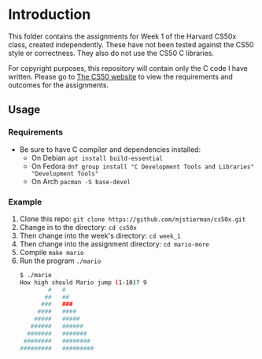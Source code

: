 # Introduction
This folder contains the assignments for Week 1 of the Harvard CS50x class, created independently. These have not been tested against the CS50 style or correctness. They also do not use the CS50 C libraries.

For copyright purposes, this repository will contain only the C code I have written. Please go to [The CS50 website](https://cs50.harvard.edu/x/2025/psets/1) to view the requirements and outcomes for the assignments.

## Usage

### Requirements
- Be sure to have C compiler and dependencies installed:
    - On Debian `apt install build-essential`
    - On Fedora `dnf group install "C Development Tools and Libraries" "Development Tools"`
    - On Arch `pacman -S base-devel`

### Example
1. Clone this repo:
`git clone https://github.com/mjstierman/cs50x.git`
1. Change in to the directory:
`cd cs50x`
1. Then change into the week's directory: `cd week_1`
1. Then change into the assignment directory: `cd mario-more`
1. Compile `make mario`
1. Run the program `./mario`
    ```bash
    $ ./mario
    How high should Mario jump (1-10)? 9
            #   #        
           ##   ##       
          ###   ###      
         ####   ####     
        #####   #####    
       ######   ######   
      #######   #######  
     ########   ######## 
    #########   #########
    ```